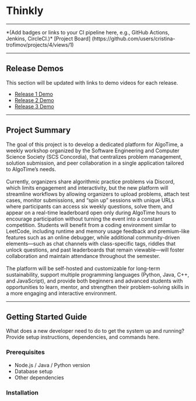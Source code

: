 # Thinkly 

---

<CI information>  
*(Add badges or links to your CI pipeline here, e.g., GitHub Actions, Jenkins, CircleCI.)*
[Project Board] (https://github.com/users/cristina-trofimov/projects/4/views/1)

---

## Release Demos
This section will be updated with links to demo videos for each release.

- [Release 1 Demo](#)  
- [Release 2 Demo](#)  
- [Release 3 Demo](#)  

---

## Project Summary
The goal of this project is to develop a dedicated platform for AlgoTime, a weekly workshop organized by the Software Engineering and Computer Science Society (SCS Concordia), that centralizes problem management, solution submission, and peer collaboration in a single application tailored to AlgoTime’s needs. </br>
</br>
Currently, organizers share algorithmic practice problems via Discord, which limits engagement and interactivity, but the new platform will streamline workflows by allowing organizers to upload problems, attach test cases, monitor submissions, and “spin up” sessions with unique URLs where participants can access six weekly questions, solve them, and appear on a real-time leaderboard open only during AlgoTime hours to encourage participation without turning the event into a constant competition. Students will benefit from a coding environment similar to LeetCode, including runtime and memory usage feedback and premium-like features such as an online debugger, while additional community-driven elements—such as chat channels with class-specific tags, riddles that unlock questions, and past leaderboards that remain viewable—will foster collaboration and maintain attendance throughout the semester. </br>
</br>
The platform will be self-hosted and customizable for long-term sustainability, support multiple programming languages (Python, Java, C++, and JavaScript), and provide both beginners and advanced students with opportunities to learn, mentor, and strengthen their problem-solving skills in a more engaging and interactive environment.

---

## Getting Started Guide
What does a new developer need to do to get the system up and running?  
Provide setup instructions, dependencies, and commands here.

### Prerequisites
- Node.js / Java / Python version
- Database setup
- Other dependencies

### Installation
